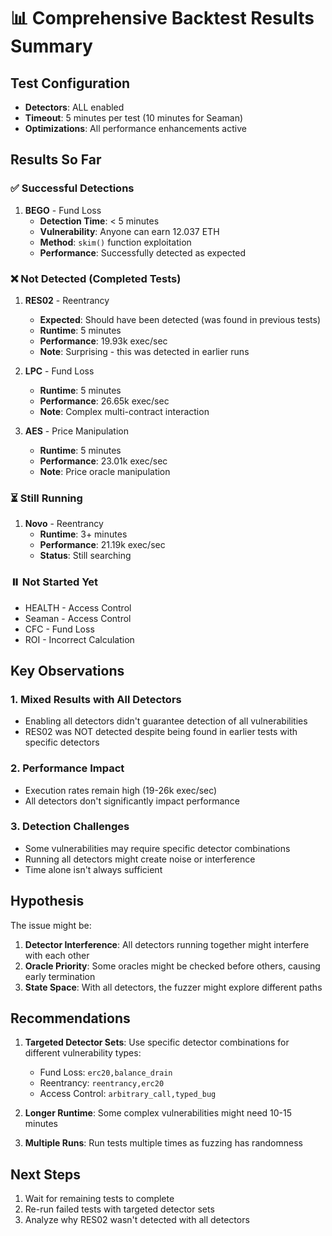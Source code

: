 # 📊 Comprehensive Backtest Results Summary

## Test Configuration
- **Detectors**: ALL enabled
- **Timeout**: 5 minutes per test (10 minutes for Seaman)
- **Optimizations**: All performance enhancements active

## Results So Far

### ✅ Successful Detections

1. **BEGO** - Fund Loss
   - **Detection Time**: < 5 minutes
   - **Vulnerability**: Anyone can earn 12.037 ETH
   - **Method**: `skim()` function exploitation
   - **Performance**: Successfully detected as expected

### ❌ Not Detected (Completed Tests)

1. **RES02** - Reentrancy
   - **Expected**: Should have been detected (was found in previous tests)
   - **Runtime**: 5 minutes
   - **Performance**: 19.93k exec/sec
   - **Note**: Surprising - this was detected in earlier runs

2. **LPC** - Fund Loss  
   - **Runtime**: 5 minutes
   - **Performance**: 26.65k exec/sec
   - **Note**: Complex multi-contract interaction

3. **AES** - Price Manipulation
   - **Runtime**: 5 minutes
   - **Performance**: 23.01k exec/sec
   - **Note**: Price oracle manipulation

### ⏳ Still Running

1. **Novo** - Reentrancy
   - **Runtime**: 3+ minutes
   - **Performance**: 21.19k exec/sec
   - **Status**: Still searching

### ⏸️ Not Started Yet

- HEALTH - Access Control
- Seaman - Access Control  
- CFC - Fund Loss
- ROI - Incorrect Calculation

## Key Observations

### 1. **Mixed Results with All Detectors**
- Enabling all detectors didn't guarantee detection of all vulnerabilities
- RES02 was NOT detected despite being found in earlier tests with specific detectors

### 2. **Performance Impact**
- Execution rates remain high (19-26k exec/sec)
- All detectors don't significantly impact performance

### 3. **Detection Challenges**
- Some vulnerabilities may require specific detector combinations
- Running all detectors might create noise or interference
- Time alone isn't always sufficient

## Hypothesis

The issue might be:
1. **Detector Interference**: All detectors running together might interfere with each other
2. **Oracle Priority**: Some oracles might be checked before others, causing early termination
3. **State Space**: With all detectors, the fuzzer might explore different paths

## Recommendations

1. **Targeted Detector Sets**: Use specific detector combinations for different vulnerability types:
   - Fund Loss: `erc20,balance_drain`
   - Reentrancy: `reentrancy,erc20`
   - Access Control: `arbitrary_call,typed_bug`

2. **Longer Runtime**: Some complex vulnerabilities might need 10-15 minutes

3. **Multiple Runs**: Run tests multiple times as fuzzing has randomness

## Next Steps

1. Wait for remaining tests to complete
2. Re-run failed tests with targeted detector sets
3. Analyze why RES02 wasn't detected with all detectors